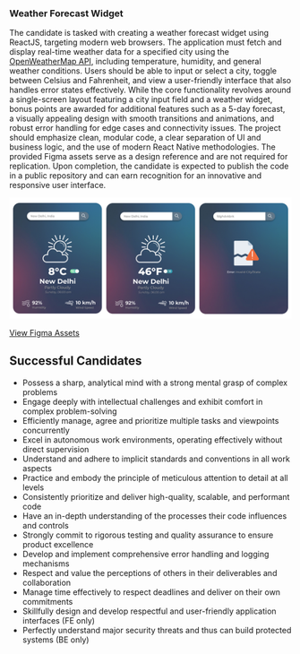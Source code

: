 ### Weather Forecast Widget

The candidate is tasked with creating a weather forecast widget using ReactJS, targeting modern
web browsers. The application must fetch and display real-time weather data for a specified city using
the [OpenWeatherMap API](https://openweathermap.org/api), including temperature, humidity, and general weather conditions. Users
should be able to input or select a city, toggle between Celsius and Fahrenheit, and view a
user-friendly interface that also handles error states effectively. While the core functionality
revolves around a single-screen layout featuring a city input field and a weather
widget, bonus points are awarded for additional features such as a 5-day forecast, a visually
appealing design with smooth transitions and animations, and robust error handling for edge cases
and connectivity issues. The project should emphasize clean, modular code, a clear separation of UI
and business logic, and the use of modern React Native methodologies. The provided Figma assets serve
as a design reference and are not required for replication. Upon completion, the candidate is expected
to publish the code in a public repository and can earn recognition for an innovative and responsive
user interface.

![](./ASSIGNMENT.jpg)

[View Figma Assets](https://www.figma.com/community/file/1268865175425298807)

## Successful Candidates

- Possess a sharp, analytical mind with a strong mental grasp of complex problems
- Engage deeply with intellectual challenges and exhibit comfort in complex problem-solving
- Efficiently manage, agree and prioritize multiple tasks and viewpoints concurrently
- Excel in autonomous work environments, operating effectively without direct supervision
- Understand and adhere to implicit standards and conventions in all work aspects
- Practice and embody the principle of meticulous attention to detail at all levels
- Consistently prioritize and deliver high-quality, scalable, and performant code
- Have an in-depth understanding of the processes their code influences and controls
- Strongly commit to rigorous testing and quality assurance to ensure product excellence
- Develop and implement comprehensive error handling and logging mechanisms
- Respect and value the perceptions of others in their deliverables and collaboration
- Manage time effectively to respect deadlines and deliver on their own commitments
- Skillfully design and develop respectful and user-friendly application interfaces (FE only)
- Perfectly understand major security threats and thus can build protected systems (BE only)
